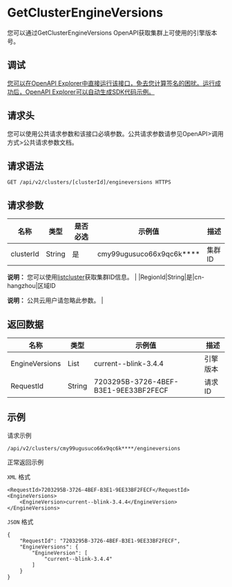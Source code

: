 # GetClusterEngineVersions

您可以通过GetClusterEngineVersions OpenAPI获取集群上可使用的引擎版本号。

## 调试

[您可以在OpenAPI Explorer中直接运行该接口，免去您计算签名的困扰。运行成功后，OpenAPI Explorer可以自动生成SDK代码示例。](https://api.aliyun.com/#product=foas&api=GetClusterEngineVersions&type=ROA&version=2018-11-11)

## 请求头

您可以使用公共请求参数和该接口必填参数。公共请求参数请参见OpenAPI\>调用方式\>公共请求参数文档。

## 请求语法

```
GET /api/v2/clusters/[clusterId]/engineversions HTTPS
```

## 请求参数

|名称|类型|是否必选|示例值|描述|
|--|--|----|---|--|
|clusterId|String|是|cmy99ugusuco66x9qc6k\*\*\*\*|集群ID

 **说明：** 您可以使用[listcluster](~~117251~~)获取集群ID信息。 |
|RegionId|String|是|cn-hangzhou|区域ID

 **说明：** 公共云用户请忽略此参数。 |

## 返回数据

|名称|类型|示例值|描述|
|--|--|---|--|
|EngineVersions|List|current--blink-3.4.4|引擎版本 |
|RequestId|String|7203295B-3726-4BEF-B3E1-9EE33BF2FECF|请求ID |

## 示例

请求示例

```
/api/v2/clusters/cmy99ugusuco66x9qc6k****/engineversions
```

正常返回示例

`XML` 格式

```
<RequestId>7203295B-3726-4BEF-B3E1-9EE33BF2FECF</RequestId>
<EngineVersions>
    <EngineVersion>current--blink-3.4.4</EngineVersion>
</EngineVersions>
```

`JSON` 格式

```
{
	"RequestId": "7203295B-3726-4BEF-B3E1-9EE33BF2FECF",
	"EngineVersions": {
		"EngineVersion": [
			"current--blink-3.4.4"
		]
	}
}
```


